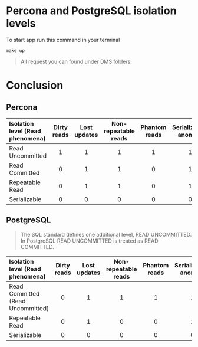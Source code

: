 # Percona and PostgreSQL isolation levels

To start app run this command in your terminal

```
make up
```

> All request you can found under DMS folders.

# Conclusion

## Percona

| Isolation level (Read phenomena) | Dirty reads | Lost updates | Non-repeatable reads | Phantom reads | Serialization anomaly |
| :----------------------------- | :---------: | :----------: | :------------------: | :-----------: | :-------------------: |
| Read Uncommitted               |    1     |     1     |         1         |     1      |         1          |
| Read Committed                 |    0    |     1     |         1         |     0     |         1          |
| Repeatable Read                |    0    |     1     |         1         |     0     |         1          |
| Serializable                   |    0    |    0     |        0         |     0     |         0         |

## PostgreSQL

> The SQL standard defines one additional level, READ UNCOMMITTED. In PostgreSQL READ UNCOMMITTED is treated as READ COMMITTED.

| Isolation level (Read phenomena)    | Dirty reads | Lost updates | Non-repeatable reads | Phantom reads | Serialization anomaly |
| :-------------------------------- | :---------: | :----------: | :------------------: | :-----------: | :-------------------: |
| Read Committed (Read Uncommitted) |    0    |     1     |         1         |     1      |         1          |
| Repeatable Read                   |    0    |     1     |        0         |     0     |         1          |
| Serializable                      |    0    |    0     |        0         |     0     |         0         |
